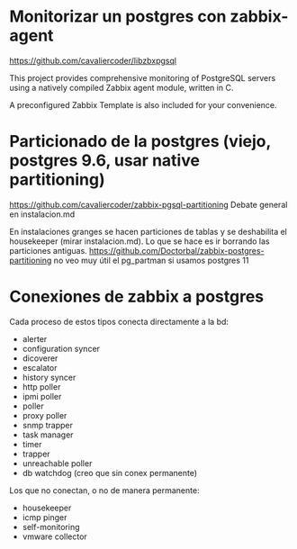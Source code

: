 # Monitorizar un postgres con zabbix-agent
https://github.com/cavaliercoder/libzbxpgsql

This project provides comprehensive monitoring of PostgreSQL servers using a natively compiled Zabbix agent module, written in C.

A preconfigured Zabbix Template is also included for your convenience.


# Particionado de la postgres (viejo, postgres 9.6, usar native partitioning)
https://github.com/cavaliercoder/zabbix-pgsql-partitioning
Debate general en instalacion.md


En instalaciones granges se hacen particiones de tablas y se deshabilita el housekeeper (mirar instalacion.md). Lo que se hace es ir borrando las particiones antiguas.
https://github.com/Doctorbal/zabbix-postgres-partitioning
  no veo muy útil el pg_partman si usamos postgres 11



# Conexiones de zabbix a postgres
Cada proceso de estos tipos conecta directamente a la bd:
 - alerter
 - configuration syncer
 - dicoverer
 - escalator
 - history syncer
 - http poller
 - ipmi poller
 - poller
 - proxy poller
 - snmp trapper
 - task manager
 - timer
 - trapper
 - unreachable poller
 - db watchdog (creo que sin conex permanente)

Los que no conectan, o no de manera permanente:
 - housekeeper
 - icmp pinger
 - self-monitoring
 - vmware collector
